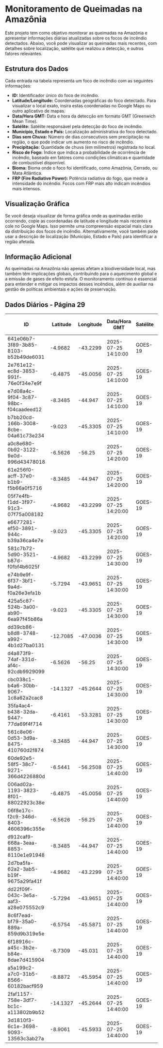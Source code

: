 # Monitoramento de Queimadas na Amazônia

Este projeto tem como objetivo monitorar as queimadas na Amazônia e apresentar informações diárias atualizadas sobre os focos de incêndio detectados. Abaixo, você pode visualizar as queimadas mais recentes, com detalhes sobre localização, satélite que realizou a detecção, e outros fatores relevantes.

## Estrutura dos Dados

Cada entrada na tabela representa um foco de incêndio com as seguintes informações:

- **ID:** Identificador único do foco de incêndio.
- **Latitude/Longitude:** Coordenadas geográficas do foco detectado. Para visualizar o local exato, insira estas coordenadas no Google Maps ou outro aplicativo de mapas.
- **Data/Hora GMT:** Data e hora da detecção em formato GMT (Greenwich Mean Time).
- **Satélite:** Satélite responsável pela detecção do foco de incêndio.
- **Município, Estado e País:** Localização administrativa do foco detectado.
- **Dias sem Chuva:** Número de dias consecutivos sem precipitação na região, o que pode indicar um aumento no risco de incêndio.
- **Precipitação:** Quantidade de chuva (em milímetros) registrada no local.
- **Risco de Fogo:** Índice que indica a probabilidade de ocorrência de incêndio, baseado em fatores como condições climáticas e quantidade de combustível disponível.
- **Bioma:** Bioma onde o foco foi identificado, como Amazônia, Cerrado, ou Mata Atlântica.
- **FRP (Fire Radiative Power):** Potência radiativa do fogo, que mede a intensidade do incêndio. Focos com FRP mais alto indicam incêndios mais intensos.

## Visualização Gráfica

Se você deseja visualizar de forma gráfica onde as queimadas estão ocorrendo, copie as coordenadas de latitude e longitude mais recentes e cole no Google Maps. Isso permite uma compreensão espacial mais clara da distribuição dos focos de incêndio. Alternativamente, você também pode usar a descrição de localização (Município, Estado e País) para identificar a região afetada.

## Informação Adicional

As queimadas na Amazônia não apenas afetam a biodiversidade local, mas também têm implicações globais, contribuindo para o aquecimento global e a emissão de gases de efeito estufa. O monitoramento contínuo é essencial para entender e mitigar os impactos desses incêndios, além de auxiliar na gestão de políticas ambientais e ações de preservação.

## Dados Diários - Página 29

| ID | Latitude | Longitude | Data/Hora GMT | Satélite | Município | Estado | País | Município ID | Estado ID | País ID | Dias sem Chuva | Precipitação | Risco de Fogo | Bioma | FRP |
|----|----------|-----------|---------------|----------|-----------|--------|------|--------------|-----------|---------|----------------|--------------|----------------|-------|-----|
| 641e06b7-3f89-3b85-8103-b52b49de6031 | -4.9682 | -43.2299 | 2025-07-25 14:10:00 | GOES-19 | CAXIAS | MARANHÃO | Brasil | 2103000 | 21 | 33 | nan | nan | nan | Cerrado | 130.5 |
| 2e761e12-ec8d-3853-991f-76e0f34e7e9f | -6.4875 | -45.0056 | 2025-07-25 14:10:00 | GOES-19 | MIRADOR | MARANHÃO | Brasil | 2106706 | 21 | 33 | nan | nan | nan | Cerrado | 72.1 |
| e7d08a4c-9f04-3c87-98bc-f04caadeed12 | -8.3485 | -44.947 | 2025-07-25 14:10:00 | GOES-19 | BAIXA GRANDE DO RIBEIRO | PIAUÍ | Brasil | 2201150 | 22 | 33 | nan | nan | nan | Cerrado | 167.0 |
| b7bb20cd-166b-3008-8cbe-04a61c73e234 | -9.023 | -45.3305 | 2025-07-25 14:10:00 | GOES-19 | BAIXA GRANDE DO RIBEIRO | PIAUÍ | Brasil | 2201150 | 22 | 33 | nan | nan | nan | Cerrado | 91.0 |
| a0c8e680-0b92-3122-9e0d-996d43478018 | -6.5626 | -56.25 | 2025-07-25 14:20:00 | GOES-19 | ITAITUBA | PARÁ | Brasil | 1503606 | 15 | 33 | nan | nan | nan | Amazônia | 84.1 |
| 61e256f0-acff-37e0-b1b9-f5b66a0f5716 | -8.3485 | -44.947 | 2025-07-25 14:20:00 | GOES-19 | BAIXA GRANDE DO RIBEIRO | PIAUÍ | Brasil | 2201150 | 22 | 33 | nan | nan | nan | Cerrado | 144.7 |
| 05f7e4fb-f1dd-3f97-91c3-07f75a008182 | -4.9682 | -43.2299 | 2025-07-25 14:20:00 | GOES-19 | CAXIAS | MARANHÃO | Brasil | 2103000 | 21 | 33 | nan | nan | nan | Cerrado | 113.8 |
| e6677281-ef50-3891-944c-b39a36ca4e7e | -9.023 | -45.3305 | 2025-07-25 14:20:00 | GOES-19 | BAIXA GRANDE DO RIBEIRO | PIAUÍ | Brasil | 2201150 | 22 | 33 | nan | nan | nan | Cerrado | 84.9 |
| 581c7b72-5d90-3521-b87d-f0fbf4b6025f | -4.9682 | -43.2299 | 2025-07-25 14:30:00 | GOES-19 | CAXIAS | MARANHÃO | Brasil | 2103000 | 21 | 33 | nan | nan | nan | Cerrado | 142.7 |
| e74b9e9f-6f37-3bf1-9a4d-f0a26e3efa1b | -5.7294 | -43.9651 | 2025-07-25 14:30:00 | GOES-19 | BURITI BRAVO | MARANHÃO | Brasil | 2102309 | 21 | 33 | nan | nan | nan | Cerrado | 82.9 |
| 425a5c87-524b-3a00-ab90-6ea97f45b86a | -9.023 | -45.3305 | 2025-07-25 14:30:00 | GOES-19 | BAIXA GRANDE DO RIBEIRO | PIAUÍ | Brasil | 2201150 | 22 | 33 | nan | nan | nan | Cerrado | 112.5 |
| dd39cb86-b8d8-3748-a992-4b1d27ba0131 | -12.7085 | -47.0036 | 2025-07-25 14:30:00 | GOES-19 | ARRAIAS | TOCANTINS | Brasil | 1702406 | 17 | 33 | nan | nan | nan | Cerrado | 60.0 |
| d4a873f9-74af-331d-af4c-92cdb9929099 | -6.5626 | -56.25 | 2025-07-25 14:30:00 | GOES-19 | ITAITUBA | PARÁ | Brasil | 1503606 | 15 | 33 | nan | nan | nan | Amazônia | 112.3 |
| cbc038c1-b4a6-30bb-9067-1c8a62a2cac8 | -14.1327 | -45.2644 | 2025-07-25 14:30:00 | GOES-19 | JABORANDI | BAHIA | Brasil | 2917359 | 29 | 33 | nan | nan | nan | Cerrado | 73.6 |
| 35fa4ac4-b438-32da-9447-77da69f4f714 | -6.4161 | -53.3281 | 2025-07-25 14:30:00 | GOES-19 | ALTAMIRA | PARÁ | Brasil | 1500602 | 15 | 33 | nan | nan | nan | Amazônia | 63.6 |
| 561c8e06-0d53-3d9a-8475-410760d2f874 | -8.3485 | -44.947 | 2025-07-25 14:30:00 | GOES-19 | BAIXA GRANDE DO RIBEIRO | PIAUÍ | Brasil | 2201150 | 22 | 33 | nan | nan | nan | Cerrado | 136.3 |
| 60de92e5-58f5-38c7-9271-366d4226880d | -6.5441 | -56.2508 | 2025-07-25 14:40:00 | GOES-19 | ITAITUBA | PARÁ | Brasil | 1503606 | 15 | 33 | nan | nan | nan | Amazônia | 86.6 |
| 006ad02a-1193-3823-8f01-88022923c38e | -6.4875 | -45.0056 | 2025-07-25 14:40:00 | GOES-19 | MIRADOR | MARANHÃO | Brasil | 2106706 | 21 | 33 | nan | nan | nan | Cerrado | 65.5 |
| 06f8e17c-f2c9-346d-8403-4606396c355e | -6.5626 | -56.25 | 2025-07-25 14:40:00 | GOES-19 | ITAITUBA | PARÁ | Brasil | 1503606 | 15 | 33 | nan | nan | nan | Amazônia | 138.1 |
| d912caf9-668a-3eaa-8853-8110e1e91948 | -8.3485 | -44.947 | 2025-07-25 14:40:00 | GOES-19 | BAIXA GRANDE DO RIBEIRO | PIAUÍ | Brasil | 2201150 | 22 | 33 | nan | nan | nan | Cerrado | 101.3 |
| 2d7ba5fa-62a2-3ab5-b19f-9675a29fa41f | -4.9682 | -43.2299 | 2025-07-25 14:40:00 | GOES-19 | CAXIAS | MARANHÃO | Brasil | 2103000 | 21 | 33 | nan | nan | nan | Cerrado | 125.9 |
| dd22f09f-043c-3e5a-aaf3-a28e075552c9 | -5.7294 | -43.9651 | 2025-07-25 14:40:00 | GOES-19 | BURITI BRAVO | MARANHÃO | Brasil | 2102309 | 21 | 33 | nan | nan | nan | Cerrado | 77.2 |
| 8c6f7ead-bf79-35a0-889a-859d9b319e5e | -6.5754 | -45.5871 | 2025-07-25 14:40:00 | GOES-19 | MIRADOR | MARANHÃO | Brasil | 2106706 | 21 | 33 | nan | nan | nan | Cerrado | 63.6 |
| 6f18916c-a45c-3b2e-b84e-8dae7d415904 | -6.7309 | -45.031 | 2025-07-25 14:40:00 | GOES-19 | MIRADOR | MARANHÃO | Brasil | 2106706 | 21 | 33 | nan | nan | nan | Cerrado | 78.0 |
| a5a199c2-a7c0-31b5-8566-60182bacf959 | -8.8872 | -45.5954 | 2025-07-25 14:40:00 | GOES-19 | SANTA FILOMENA | PIAUÍ | Brasil | 2209203 | 22 | 33 | nan | nan | nan | Cerrado | 76.5 |
| 2faf1157-758e-3df7-bc1c-a113802b9b52 | -14.1327 | -45.2644 | 2025-07-25 14:40:00 | GOES-19 | JABORANDI | BAHIA | Brasil | 2917359 | 29 | 33 | nan | nan | nan | Cerrado | 74.4 |
| 3d1810f3-6c1e-3698-9093-13563c3ab27a | -8.9061 | -45.5933 | 2025-07-25 14:40:00 | GOES-19 | SANTA FILOMENA | PIAUÍ | Brasil | 2209203 | 22 | 33 | nan | nan | nan | Cerrado | 90.8 |


